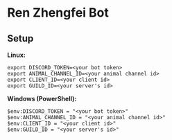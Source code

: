 # Ren Zhengfei Bot

## Setup

**Linux:**

```
export DISCORD_TOKEN=<your bot token>
export ANIMAL_CHANNEL_ID=<your animal channel id>
export CLIENT_ID=<your client id>
export GUILD_ID=<your server's id>
```

**Windows (PowerShell):**

```
$env:DISCORD_TOKEN = "<your bot token>"
$env:ANIMAL_CHANNEL_ID = "<your animal channel id>"
$env:CLIENT_ID = "<your client id>"
$env:GUILD_ID = "<your server's id>"
```
